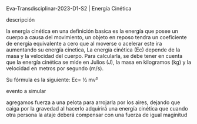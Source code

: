 Eva-Transdisciplinar-2023-D1-S2  |  Energía Cinética

descripción

la energía cinética  en una definición basica es la energía que posee un cuerpo a causa del movimiento, un objeto en reposo tendra un coeficiente de energia equivalente a cero que al moverse o acelerar este ira aumentando su energía cinetica, La energía cinética (Ec) depende de la masa y la velocidad del cuerpo. Para calcularla, se debe tener en cuenta que la energía cinética se mide en Julios (J), la masa en kilogramos (kg) y la velocidad en metros por segundo (m/s).

Su fórmula es la siguiente: Ec= ½ mv²


evento a simular

agregamos fuerza a una pelota para arrojarla por los aires, dejando que caiga por la gravedad al hacerlo adquirirá una energía cinética que cuando otra persona la ataje deberá compensar con una fuerza de igual maginitud

